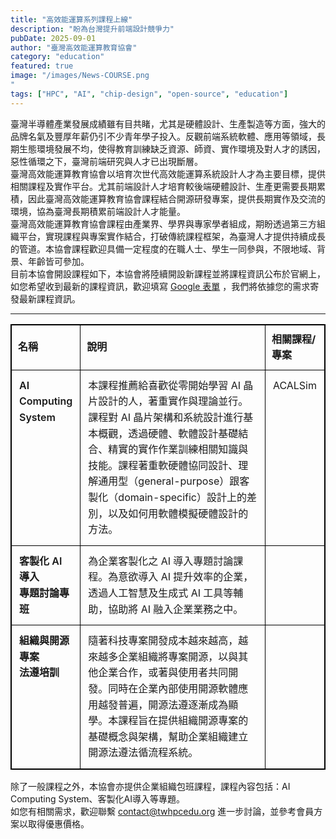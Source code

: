 ```yaml
---
title: "高效能運算系列課程上線"
description: "盼為台灣提升前端設計競爭力"
pubDate: 2025-09-01
author: "臺灣高效能運算教育協會"
category: "education"
featured: true
image: "/images/News-COURSE.png
"
tags: ["HPC", "AI", "chip-design", "open-source", "education"]
---
```


臺灣半導體產業發展成績雖有目共睹，尤其是硬體設計、生產製造等方面，強大的品牌名氣及豐厚年薪仍引不少青年學子投入。反觀前端系統軟體、應用等領域，長期生態環境發展不均，使得教育訓練缺乏資源、師資、實作環境及對人才的誘因，惡性循環之下，臺灣前端研究與人才已出現斷層。
<br>
臺灣高效能運算教育協會以培育次世代高效能運算系統設計人才為主要目標，提供相關課程及實作平台。尤其前端設計人才培育較後端硬體設計、生產更需要長期累積，因此臺灣高效能運算教育協會課程結合開源研發專案，提供長期實作及交流的環境，協為臺灣長期積累前端設計人才能量。
<br>
臺灣高效能運算教育協會課程由產業界、學界與專家學者組成，期盼透過第三方組織平台，實現課程與專案實作結合，打破傳統課程框架，為臺灣人才提供持續成長的管道。本協會課程歡迎具備一定程度的在職人士、學生一同參與，不限地域、背景、年齡皆可參加。
<br>
目前本協會開設課程如下，本協會將陸續開設新課程並將課程資訊公布於官網上，如您希望收到最新的課程資訊，歡迎填寫 [Google 表單](https://docs.google.com) ，我們將依據您的需求寄發最新課程資訊。

---

<!-- 黑框表格（粗線、內外皆黑） -->
<table style="width:100%; border-collapse:collapse; table-layout:fixed; border:1px solid #000; font-size:16px; line-height:1.6;">
  <colgroup>
    <col style="width:18%;">
    <col style="width:64%;">
    <col style="width:18%;">
  </colgroup>
  <thead>
    <tr>
      <th style="border:1px solid #000; padding:10px; text-align:left;">名稱</th>
      <th style="border:1px solid #000; padding:10px; text-align:left;">說明</th>
      <th style="border:1px solid #000; padding:10px; text-align:left;">相關課程/專案</th>
    </tr>
  </thead>
  <tbody>
    <tr>
      <td style="border:1px solid #000; padding:12px; vertical-align:top; font-weight:600;">
        AI Computing<br>System
      </td>
      <td style="border:1px solid #000; padding:12px; vertical-align:top;">
        本課程推薦給喜歡從零開始學習 AI 晶片設計的人，著重實作與理論並行。課程對 AI 晶片架構和系統設計進行基本概觀，透過硬體、軟體設計基礎結合、精實的實作作業訓練相關知識與技能。課程著重軟硬體協同設計、理解通用型（general-purpose）跟客製化（domain-specific）設計上的差別，以及如何用軟體模擬硬體設計的方法。
      </td>
      <td style="border:1px solid #000; padding:12px; vertical-align:top;">ACALSim</td>
    </tr>
    <tr>
      <td style="border:1px solid #000; padding:12px; vertical-align:top; font-weight:600;">
        客製化 AI 導入<br>專題討論專班
      </td>
      <td style="border:1px solid #000; padding:12px; vertical-align:top;">
        為企業客製化之 AI 導入專題討論課程。為意欲導入 AI 提升效率的企業，透過人工智慧及生成式 AI 工具等輔助，協助將 AI 融入企業業務之中。
      </td>
      <td style="border:1px solid #000; padding:12px; vertical-align:top;"></td>
    </tr>
    <tr>
      <td style="border:1px solid #000; padding:12px; vertical-align:top; font-weight:600;">
        組織與開源專案<br>法遵培訓
      </td>
      <td style="border:1px solid #000; padding:12px; vertical-align:top;">
        隨著科技專案開發成本越來越高，越來越多企業組織將專案開源，以與其他企業合作，或著與使用者共同開發。同時在企業內部使用開源軟體應用越發普遍，開源法遵逐漸成為顯學。本課程旨在提供組織開源專案的基礎概念與架構，幫助企業組織建立開源法遵法循流程系統。
      </td>
      <td style="border:1px solid #000; padding:12px; vertical-align:top;"></td>
    </tr>
  </tbody>
</table>

除了一般課程之外，本協會亦提供企業組織包班課程，課程內容包括：AI Computing System、客製化AI導入等專題。  
如您有相關需求，歡迎聯繫 [contact@twhpcedu.org](mailto:contact@twhpcedu.org) 進一步討論，並參考會員方案以取得優惠價格。
